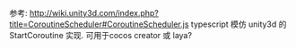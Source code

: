 参考: http://wiki.unity3d.com/index.php?title=CoroutineScheduler#CoroutineScheduler.js
typescript 模仿 unity3d 的 StartCoroutine 实现.
可用于cocos creator 或 laya?